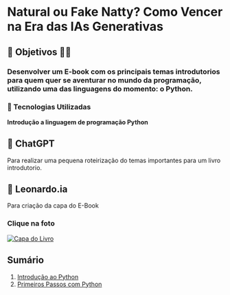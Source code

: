 # Natural ou Fake Natty? Como Vencer na Era das IAs Generativas


## 🎯 Objetivos 💪🤓

### Desenvolver um E-book com os principais temas introdutorios para quem quer se aventurar no mundo da programação, utilizando uma das linguagens do momento: o Python.



### 🤖 Tecnologias Utilizadas


**Introdução a linguagem de programação Python**

## 📒 ChatGPT
Para realizar uma pequena roteirização do temas importantes para um livro introdutorio.

## 🤖 Leonardo.ia
Para criação da capa do E-Book

### Clique na foto

[![Capa do Livro](https://github.com/digitalinnovationone/lab-natty-or-not/assets/123226012/aa6a49a2-bd41-4f32-9b1a-83d562cc09cc)](#sumário)

<a name="sumário"></a>
## Sumário

1. [Introdução ao Python](#introdução-ao-python)
2. [Primeiros Passos com Python](#primeiros-passos-com-python)
